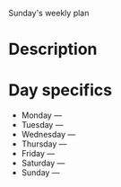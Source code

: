 Sunday's weekly plan
# Description

# Day specifics 
+ Monday — 
+ Tuesday — 
+ Wednesday — 
+ Thursday —
+ Friday —
+ Saturday — 
+ Sunday —
